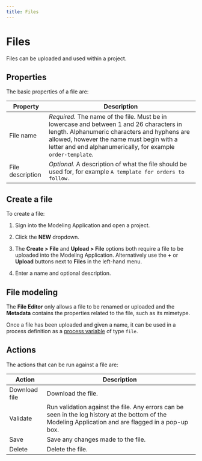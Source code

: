 ```yaml
---
title: Files
---
```


# Files

Files can be uploaded and used within a project.

## Properties

The basic properties of a file are:

| Property | Description |
| -------- | ----------- |
| File name | *Required.* The name of the file. Must be in lowercase and between 1 and 26 characters in length. Alphanumeric characters and hyphens are allowed, however the name must begin with a letter and end alphanumerically, for example `order-template`. |
| File description | *Optional.* A description of what the file should be used for, for example `A template for orders to follow.` |

## Create a file

To create a file:

1. Sign into the Modeling Application and open a project.

2. Click the **NEW** dropdown.

3. The **Create > File** and **Upload > File** options both require a file to be uploaded into the Modeling Application. Alternatively use the **+** or **Upload** buttons next to **Files** in the left-hand menu.

4. Enter a name and optional description.

## File modeling

The **File Editor** only allows a file to be renamed or uploaded and the **Metadata** contains the properties related to the file, such as its mimetype.

Once a file has been uploaded and given a name, it can be used in a process definition as a [process variable](processes/README.md#process-variables) of type `file`.

## Actions

The actions that can be run against a file are:

| Action | Description |
| ------ | ----------- |
| Download file | Download the file. |
| Validate | Run validation against the file. Any errors can be seen in the log history at the bottom of the Modeling Application and are flagged in a pop-up box. |
| Save | Save any changes made to the file. |
| Delete | Delete the file. |
